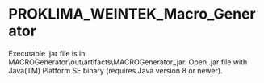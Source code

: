 # PROKLIMA_WEINTEK_Macro_Generator

Executable .jar file is in MACROGenerator\out\artifacts\MACROGenerator_jar.
Open .jar file with Java(TM) Platform SE binary (requires Java version 8 or newer).
